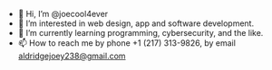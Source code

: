 - 👋 Hi, I’m @joecool4ever
- 👀 I’m interested in web design, app and software development.
- 🌱 I’m currently learning programming, cybersecurity, and the like.
- 📫 How to reach me by phone +1 (217) 313-9826, by email aldridgejoey238@gmail.com

<!---
joecool4ever/joecool4ever is a ✨ special ✨ repository because its `README.md` (this file) appears on your GitHub profile.
You can click the Preview link to take a look at your changes.
--->
